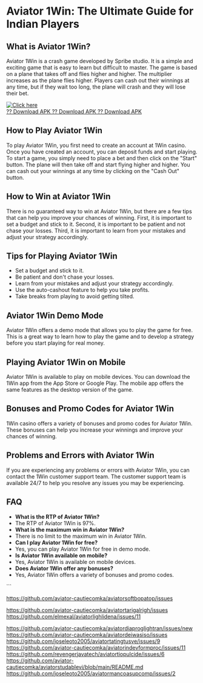 # Aviator 1Win: The Ultimate Guide for Indian Players

## What is Aviator 1Win?

Aviator 1Win is a crash game developed by Spribe studio. It is a simple
and exciting game that is easy to learn but difficult to master. The
game is based on a plane that takes off and flies higher and higher. The
multiplier increases as the plane flies higher. Players can cash out
their winnings at any time, but if they wait too long, the plane will
crash and they will lose their bet.

[![Click
here](https://readscoops.com/wp-content/uploads/2023/03/Readscoop-aviator-1-1.jpg)](https://traff.sbs/deff)\
[?? Download APK ?? Download APK ?? Download
APK](https://traff.sbs/deff)

## How to Play Aviator 1Win

To play Aviator 1Win, you first need to create an account at 1Win
casino. Once you have created an account, you can deposit funds and
start playing. To start a game, you simply need to place a bet and then
click on the "Start" button. The plane will then take off and
start flying higher and higher. You can cash out your winnings at any
time by clicking on the "Cash Out" button.

## How to Win at Aviator 1Win

There is no guaranteed way to win at Aviator 1Win, but there are a few
tips that can help you improve your chances of winning. First, it is
important to set a budget and stick to it. Second, it is important to be
patient and not chase your losses. Third, it is important to learn from
your mistakes and adjust your strategy accordingly.

## Tips for Playing Aviator 1Win

-   Set a budget and stick to it.
-   Be patient and don\'t chase your losses.
-   Learn from your mistakes and adjust your strategy accordingly.
-   Use the auto-cashout feature to help you take profits.
-   Take breaks from playing to avoid getting tilted.

## Aviator 1Win Demo Mode

Aviator 1Win offers a demo mode that allows you to play the game for
free. This is a great way to learn how to play the game and to develop a
strategy before you start playing for real money.

## Playing Aviator 1Win on Mobile

Aviator 1Win is available to play on mobile devices. You can download
the 1Win app from the App Store or Google Play. The mobile app offers
the same features as the desktop version of the game.

## Bonuses and Promo Codes for Aviator 1Win

1Win casino offers a variety of bonuses and promo codes for Aviator
1Win. These bonuses can help you increase your winnings and improve your
chances of winning.

## Problems and Errors with Aviator 1Win

If you are experiencing any problems or errors with Aviator 1Win, you
can contact the 1Win customer support team. The customer support team is
available 24/7 to help you resolve any issues you may be experiencing.

## FAQ

-   **What is the RTP of Aviator 1Win?**
-   The RTP of Aviator 1Win is 97%.
-   **What is the maximum win in Aviator 1Win?**
-   There is no limit to the maximum win in Aviator 1Win.
-   **Can I play Aviator 1Win for free?**
-   Yes, you can play Aviator 1Win for free in demo mode.
-   **Is Aviator 1Win available on mobile?**
-   Yes, Aviator 1Win is available on mobile devices.
-   **Does Aviator 1Win offer any bonuses?**
-   Yes, Aviator 1Win offers a variety of bonuses and promo codes.

\`\`\`

https://github.com/aviator-cautiecomka/aviatorsoftbopatop/issues

https://github.com/aviator-cautiecomka/aviatortarigalrigh/issues
https://github.com/elmexal/aviatorlighlidena/issues/11




https://github.com/aviator-cautiecomka/aviatordiaproglightran/issues/new
https://github.com/aviator-cautiecomka/aviatordeiwasiso/issues
https://github.com/joseleoto2005/aviatortatingtusve/issues/9
https://github.com/aviator-cautiecomka/aviatorindevformproc/issues/11
https://github.com/revengerjavatech/aviatortiopulcide/issues/6
https://github.com/aviator-cautiecomka/aviatorstudablevi/blob/main/README.md
https://github.com/joseleoto2005/aviatormancoasupcomp/issues/2
